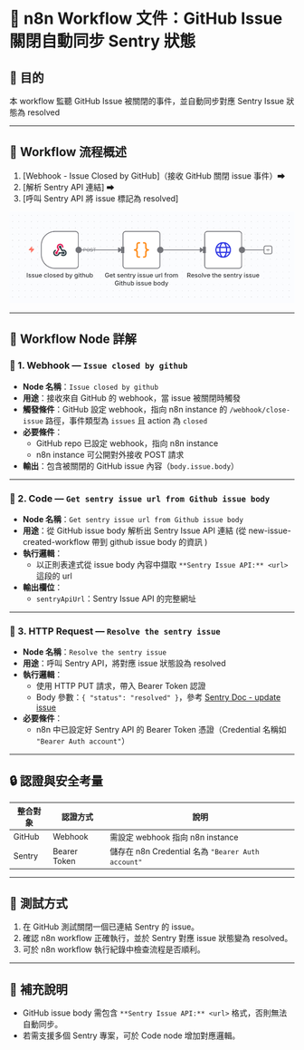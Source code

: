# 📄 n8n Workflow 文件：GitHub Issue 關閉自動同步 Sentry 狀態

## 🎯 目的
本 workflow 監聽 GitHub Issue 被關閉的事件，並自動同步對應 Sentry Issue 狀態為 resolved

---

## 🧭 Workflow 流程概述

1. [Webhook - Issue Closed by GitHub]（接收 GitHub 關閉 issue 事件）⮕ 
2. [解析 Sentry API 連結] ⮕ 
3. [呼叫 Sentry API 將 issue 標記為 resolved]

![Sentry 流程圖](https://github.com/katlyn220915/workflows/blob/main/assets/issue-closed-by-github.jpg)

---

## 🧩 Workflow Node 詳解

### 🔹 1. Webhook — `Issue closed by github`

- **Node 名稱**：`Issue closed by github`
- **用途**：接收來自 GitHub 的 webhook，當 issue 被關閉時觸發
- **觸發條件**：GitHub 設定 webhook，指向 n8n instance 的 `/webhook/close-issue` 路徑，事件類型為 `issues` 且 action 為 `closed`
- **必要條件**：
  - GitHub repo 已設定 webhook，指向 n8n instance
  - n8n instance 可公開對外接收 POST 請求
- **輸出**：包含被關閉的 GitHub issue 內容（`body.issue.body`）

---

### 🔹 2. Code — `Get sentry issue url from Github issue body`

- **Node 名稱**：`Get sentry issue url from Github issue body`
- **用途**：從 GitHub issue body 解析出 Sentry Issue API 連結 (從 new-issue-created-workflow 帶到 github issue body 的資訊 )
- **執行邏輯**：
  - 以正則表達式從 issue body 內容中擷取 `**Sentry Issue API:** <url>` 這段的 url
- **輸出欄位**：
  - `sentryApiUrl`：Sentry Issue API 的完整網址

---

### 🔹 3. HTTP Request — `Resolve the sentry issue`

- **Node 名稱**：`Resolve the sentry issue`
- **用途**：呼叫 Sentry API，將對應 issue 狀態設為 resolved
- **執行邏輯**：
  - 使用 HTTP PUT 請求，帶入 Bearer Token 認證
  - Body 參數：`{ "status": "resolved" }`，參考 [Sentry Doc - update issue](https://docs.sentry.io/api/events/update-an-issue/)
- **必要條件**：
  - n8n 中已設定好 Sentry API 的 Bearer Token 憑證（Credential 名稱如 `"Bearer Auth account"`）

---

## 🔒 認證與安全考量

| 整合對象 | 認證方式            | 說明                                         |
|----------|---------------------|----------------------------------------------|
| GitHub   | Webhook             | 需設定 webhook 指向 n8n instance             |
| Sentry   | Bearer Token        | 儲存在 n8n Credential 名為 `"Bearer Auth account"` |

---

## 🧪 測試方式

1. 在 GitHub 測試關閉一個已連結 Sentry 的 issue。
2. 確認 n8n workflow 正確執行，並於 Sentry 對應 issue 狀態變為 resolved。
3. 可於 n8n workflow 執行紀錄中檢查流程是否順利。

---

## 📌 補充說明

- GitHub issue body 需包含 `**Sentry Issue API:** <url>` 格式，否則無法自動同步。
- 若需支援多個 Sentry 專案，可於 Code node 增加對應邏輯。

